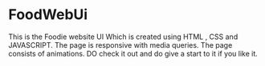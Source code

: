 # FoodWebUi
 This is the Foodie website UI
 Which is created using HTML , CSS and JAVASCRIPT.
 The page is responsive with media queries.
 The page consists of animations.
 DO check it out and do give a start to it if you like it. 
 
